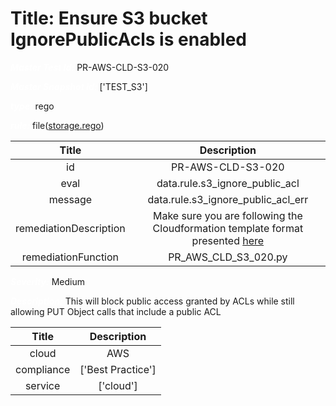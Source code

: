 



# Title: Ensure S3 bucket IgnorePublicAcls is enabled


***<font color="white">Master Test Id:</font>*** PR-AWS-CLD-S3-020

***<font color="white">Master Snapshot Id:</font>*** ['TEST_S3']

***<font color="white">type:</font>*** rego

***<font color="white">rule:</font>*** file([storage.rego])  
  
  
  
  

|Title|Description|
| :---: | :---: |
|id|PR-AWS-CLD-S3-020|
|eval|data.rule.s3_ignore_public_acl|
|message|data.rule.s3_ignore_public_acl_err|
|remediationDescription|Make sure you are following the Cloudformation template format presented <a href='https://docs.aws.amazon.com/AWSCloudFormation/latest/UserGuide/aws-properties-s3-bucket-publicaccessblockconfiguration.html#cfn-s3-bucket-publicaccessblockconfiguration-ignorepublicacls' target='_blank'>here</a>|
|remediationFunction|PR_AWS_CLD_S3_020.py|


***<font color="white">Severity:</font>*** Medium

***<font color="white">Description:</font>*** This will block public access granted by ACLs while still allowing PUT Object calls that include a public ACL  
  
  

|Title|Description|
| :---: | :---: |
|cloud|AWS|
|compliance|['Best Practice']|
|service|['cloud']|



[storage.rego]: https://github.com/prancer-io/prancer-compliance-test/tree/master/aws/cloud/storage.rego
